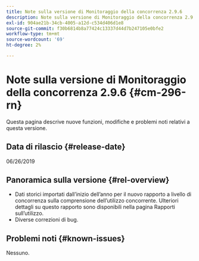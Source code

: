 ```yaml
---
title: Note sulla versione di Monitoraggio della concorrenza 2.9.6
description: Note sulla versione di Monitoraggio della concorrenza 2.9.6
exl-id: 904ae21b-34cb-4005-a12d-c534d406d1e8
source-git-commit: f30b6814b8a77424c13337d44d7b247105e0bfe2
workflow-type: tm+mt
source-wordcount: '69'
ht-degree: 2%

---
```


# Note sulla versione di Monitoraggio della concorrenza 2.9.6 {#cm-296-rn}

Questa pagina descrive nuove funzioni, modifiche e problemi noti relativi a questa versione.

## Data di rilascio {#release-date}

06/26/2019


## Panoramica sulla versione {#rel-overview}

* Dati storici importati dall’inizio dell’anno per il nuovo rapporto a livello di concorrenza sulla comprensione dell’utilizzo concorrente. Ulteriori dettagli su questo rapporto sono disponibili nella pagina Rapporti sull’utilizzo.
* Diverse correzioni di bug.


## Problemi noti {#known-issues}

Nessuno.
